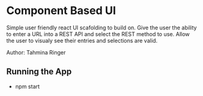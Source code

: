 # Component Based UI

Simple user friendly react UI scafolding to build on. Give the user the ability to enter a URL into a REST API and select the REST method to use. Allow the user to visualy see their entries and selections are valid.

Author: Tahmina Ringer

## Running the App

- npm start
